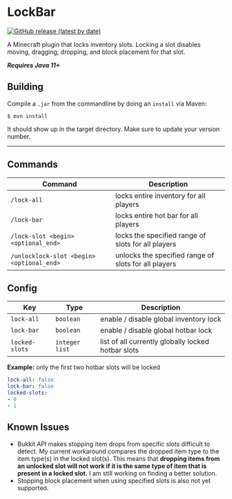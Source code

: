 # LockBar
[![GitHub release (latest by date)](https://img.shields.io/github/v/release/EmiCB/LockBar?label=download&logo=github)](https://github.com/EmiCB/LockBar/releases/latest)

A Minecraft plugin that locks inventory slots. Locking a slot disables moving, dragging, dropping, and block placement
for that slot.

_**Requires Java 11+**_

## Building
Compile a `.jar` from the commandline by doing an `install` via Maven:
```
$ mvn install
```
It should show up in the target directory. Make sure to update your version number.

---

## Commands

| Command                                   | Description                                          |
|-------------------------------------------|------------------------------------------------------|
| `/lock-all`                               | locks entire inventory for all players               |
| `/lock-bar`                               | locks entire hot bar for all players                 |
| `/lock-slot <begin> <optional_end>`       | locks the specified range of slots for all players   |
| `/unlocklock-slot <begin> <optional_end>` | unlocks the specified range of slots for all players |

## Config

| Key            | Type           | Description                                        |
|----------------|----------------|----------------------------------------------------|
| `lock-all`     | `boolean`      | enable / disable global inventory lock             |
| `lock-bar`     | `boolean`      | enable / disable global hotbar lock                |
| `locked-slots` | `integer list` | list of all currently globally locked hotbar slots |

**Example:** only the first two hotbar slots will be locked

```yaml
lock-all: false
lock-bar: false
locked-slots:
- 0
- 1
```

## Known Issues
- Bukkit API makes stopping item drops from specific slots difficult to detect. My current workaround compares the 
dropped item type to the item type(s) in the locked slot(s). This means that **dropping items from an unlocked slot will
not work if it is the same type of item that is present in a locked slot.** I am still working on finding a better
solution.
- Stopping block placement when using specified slots is also not yet supported.